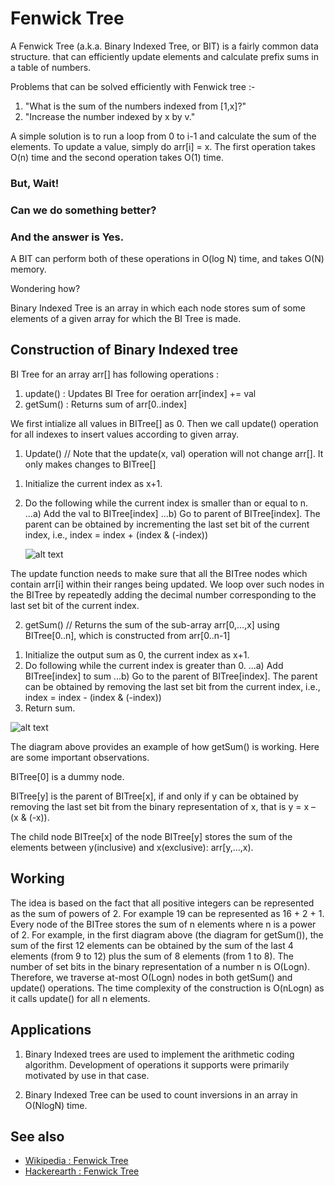 # Fenwick Tree
A Fenwick Tree (a.k.a. Binary Indexed Tree, or BIT) is a fairly common data structure. that can efficiently update elements and calculate prefix sums in a table of numbers.

Problems that can be solved efficiently with Fenwick tree :-
 1. "What is the sum of the numbers indexed from [1,x]?"
 2. "Increase the number indexed by x by v."

A simple solution is to run a loop from 0 to i-1 and calculate the sum of the elements. To update a value, simply do arr[i] = x. The first operation takes O(n) time and the second operation takes O(1) time.

### But, Wait!
### Can we do something better?
### And the answer is Yes.

A BIT can perform both of these operations in O(log N) time, and takes O(N) memory.

Wondering how?

Binary Indexed Tree is an array in which each node stores sum of some elements of a given array for which the BI Tree is made.

## Construction of Binary Indexed tree
BI Tree for an array arr[] has following operations :
1. update() : Updates BI Tree for oeration arr[index] += val
2. getSum() : Returns sum of arr[0..index]

We first intialize all values in BITree[] as 0.
Then we call update() operation for all indexes to insert values according to given array.

 1. Update()
 // Note that the update(x, val) operation will not change arr[].  It only makes changes to BITree[]
1) Initialize the current index as x+1.
2) Do the following while the current index is smaller than or equal to n.
...a) Add the val to BITree[index]
...b) Go to parent of BITree[index].  The parent can be obtained by incrementing
     the last set bit of the current index, i.e., index = index + (index & (-index))

     ![alt text](https://media.geeksforgeeks.org/wp-content/cdn-uploads/BITUpdate12.png)

The update function needs to make sure that all the BITree nodes which contain arr[i] within their ranges being updated. We loop over such nodes in the BITree by repeatedly adding the decimal number corresponding to the last set bit of the current index.

 2. getSum()
 // Returns the sum of the sub-array arr[0,...,x] using BITree[0..n], which is constructed from arr[0..n-1]
1) Initialize the output sum as 0, the current index as x+1.
2) Do following while the current index is greater than 0.
...a) Add BITree[index] to sum
...b) Go to the parent of BITree[index].  The parent can be obtained by removing
     the last set bit from the current index, i.e., index = index - (index & (-index))
3) Return sum.

![alt text](https://media.geeksforgeeks.org/wp-content/cdn-uploads/BITSum.png)

The diagram above provides an example of how getSum() is working. Here are some important observations.

BITree[0] is a dummy node.

BITree[y] is the parent of BITree[x], if and only if y can be obtained by removing the last set bit from the binary representation of x, that is y = x – (x & (-x)).

The child node BITree[x] of the node BITree[y] stores the sum of the elements between y(inclusive) and x(exclusive): arr[y,…,x).

## Working

The idea is based on the fact that all positive integers can be represented as the sum of powers of 2. For example 19 can be represented as 16 + 2 + 1. Every node of the BITree stores the sum of n elements where n is a power of 2. For example, in the first diagram above (the diagram for getSum()), the sum of the first 12 elements can be obtained by the sum of the last 4 elements (from 9 to 12) plus the sum of 8 elements (from 1 to 8). The number of set bits in the binary representation of a number n is O(Logn). Therefore, we traverse at-most O(Logn) nodes in both getSum() and update() operations. The time complexity of the construction is O(nLogn) as it calls update() for all n elements.

## Applications

1. Binary Indexed trees are used to implement the arithmetic coding algorithm. Development of operations it supports were primarily motivated by use in that case.

2. Binary Indexed Tree can be used to count inversions in an array in O(NlogN) time.

## See also

* [Wikipedia : Fenwick Tree](https://en.wikipedia.org/wiki/Fenwick_tree)
* [Hackerearth : Fenwick Tree](https://www.hackerearth.com/practice/notes/binary-indexed-tree-or-fenwick-tree/)
